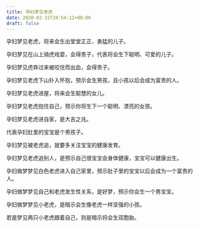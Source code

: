 ```yaml
---
title: 孕妇梦见老虎
date: 2020-02-15T20:54:12+08:00
draft: false
---
```


孕妇梦见老虎，将来会生出堂堂正正、勇猛的儿子。


孕妇梦见在山上骑虎戏耍，会得贵子，代表将会生下聪明、可爱的儿子。


孕妇梦见虎奔过来被咬住而出血，会得贵子。


孕妇梦见老虎下山扑入怀抱，预示会生男孩，且小孩以后会成为富贵的人。


孕妇梦见老虎进屋，将来会生聪慧的女儿。


孕妇梦见老虎抱住自己，预示你将生下一个聪明、漂亮的女孩。


孕妇梦见老虎进自家，是大吉之兆。

代表孕妇肚里的宝宝是个男孩子。


孕妇梦见被老虎追，就要多关注宝宝的健康发育。


孕妇梦见老虎追别人，是预示自己很宝宝会身体健康，宝宝可以健康出生。


孕妇做梦梦见白色老虎进入自己家里，预示肚子里的宝宝以后会成为一个富贵的人。


孕妇做梦梦见自己和老虎发生性关系，是好梦，预示你会生一个男宝宝。


孕妇做梦梦见小老虎，是暗示会生像老虎一样坚强的小孩。

若是梦见两只小老虎跟着自己，则是暗示将会生双胞胎。

